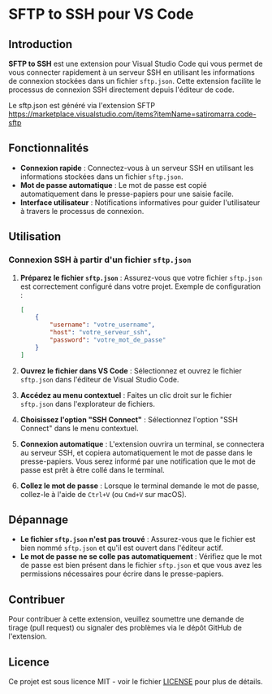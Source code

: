 # SFTP to SSH pour VS Code

## Introduction

**SFTP to SSH** est une extension pour Visual Studio Code qui vous permet de vous connecter rapidement à un serveur SSH en utilisant les informations de connexion stockées dans un fichier `sftp.json`. Cette extension facilite le processus de connexion SSH directement depuis l'éditeur de code.

Le sftp.json est généré via l'extension SFTP https://marketplace.visualstudio.com/items?itemName=satiromarra.code-sftp


## Fonctionnalités

- **Connexion rapide** : Connectez-vous à un serveur SSH en utilisant les informations stockées dans un fichier `sftp.json`.
- **Mot de passe automatique** : Le mot de passe est copié automatiquement dans le presse-papiers pour une saisie facile.
- **Interface utilisateur** : Notifications informatives pour guider l'utilisateur à travers le processus de connexion.

## Utilisation

### Connexion SSH à partir d'un fichier `sftp.json`

1. **Préparez le fichier `sftp.json`** : Assurez-vous que votre fichier `sftp.json` est correctement configuré dans votre projet. Exemple de configuration :
    ```json
    [
        {
            "username": "votre_username",
            "host": "votre_serveur_ssh",
            "password": "votre_mot_de_passe"
        }
    ]
    ```

2. **Ouvrez le fichier dans VS Code** : Sélectionnez et ouvrez le fichier `sftp.json` dans l'éditeur de Visual Studio Code.

3. **Accédez au menu contextuel** : Faites un clic droit sur le fichier `sftp.json` dans l'explorateur de fichiers.

4. **Choisissez l'option "SSH Connect"** : Sélectionnez l'option "SSH Connect" dans le menu contextuel.

5. **Connexion automatique** : L'extension ouvrira un terminal, se connectera au serveur SSH, et copiera automatiquement le mot de passe dans le presse-papiers. Vous serez informé par une notification que le mot de passe est prêt à être collé dans le terminal.

6. **Collez le mot de passe** : Lorsque le terminal demande le mot de passe, collez-le à l'aide de `Ctrl+V` (ou `Cmd+V` sur macOS).

## Dépannage

- **Le fichier `sftp.json` n'est pas trouvé** : Assurez-vous que le fichier est bien nommé `sftp.json` et qu'il est ouvert dans l'éditeur actif.
- **Le mot de passe ne se colle pas automatiquement** : Vérifiez que le mot de passe est bien présent dans le fichier `sftp.json` et que vous avez les permissions nécessaires pour écrire dans le presse-papiers.

## Contribuer

Pour contribuer à cette extension, veuillez soumettre une demande de tirage (pull request) ou signaler des problèmes via le dépôt GitHub de l'extension.

## Licence

Ce projet est sous licence MIT - voir le fichier [LICENSE](LICENSE) pour plus de détails.

